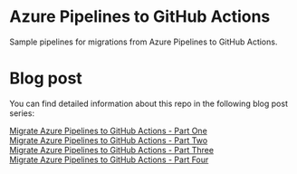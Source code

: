 # Azure Pipelines to GitHub Actions
Sample pipelines for migrations from Azure Pipelines to GitHub Actions.

# Blog post
You can find detailed information about this repo in the following blog post series:

[Migrate Azure Pipelines to GitHub Actions - Part One](https://www.itinsights.org/azure-pipelines-migration-to-github-actions-part1/)<br>
[Migrate Azure Pipelines to GitHub Actions - Part Two](https://www.itinsights.org/azure-pipelines-migration-to-github-actions-part2/)<br>
[Migrate Azure Pipelines to GitHub Actions - Part Three](https://www.itinsights.org/azure-pipelines-migration-to-github-actions-part3/)<br>
[Migrate Azure Pipelines to GitHub Actions - Part Four](https://www.itinsights.org/azure-pipelines-migration-to-github-actions-part4/)

